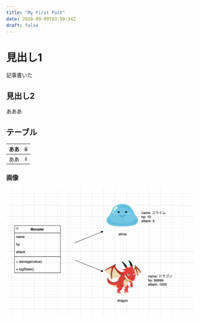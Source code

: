 ```yaml
---
title: "My First Post"
date: 2020-09-09T03:59:34Z
draft: false
---
```


# 見出し1
記事書いた

## 見出し2
あああ

## テーブル
|ああ|ii|
|:--:|:--:|
|ああ|ii|

### 画像
![a](a.png)